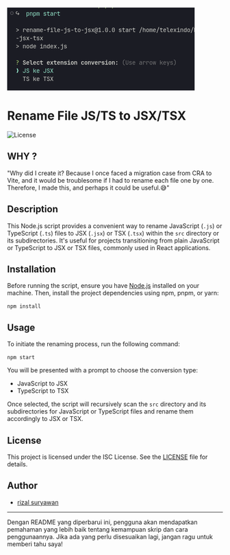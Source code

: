![alt text](image-1.png)

# Rename File JS/TS to JSX/TSX

![License](https://img.shields.io/badge/license-ISC-blue.svg)

## WHY ?

"Why did I create it? Because I once faced a migration case from CRA to Vite, and it would be troublesome if I had to rename each file one by one. Therefore, I made this, and perhaps it could be useful.😅"

## Description

This Node.js script provides a convenient way to rename JavaScript (`.js`) or TypeScript (`.ts`) files to JSX (`.jsx`) or TSX (`.tsx`) within the `src` directory or its subdirectories. It's useful for projects transitioning from plain JavaScript or TypeScript to JSX or TSX files, commonly used in React applications.

## Installation

Before running the script, ensure you have [Node.js](https://nodejs.org/) installed on your machine. Then, install the project dependencies using npm, pnpm, or yarn:

```
npm install
```

## Usage

To initiate the renaming process, run the following command:

```
npm start
```

You will be presented with a prompt to choose the conversion type:

- JavaScript to JSX
- TypeScript to TSX

Once selected, the script will recursively scan the `src` directory and its subdirectories for JavaScript or TypeScript files and rename them accordingly to JSX or TSX.

## License

This project is licensed under the ISC License. See the [LICENSE](LICENSE) file for details.

## Author

- [rizal suryawan](https://github.com/zalwan)

---

Dengan README yang diperbarui ini, pengguna akan mendapatkan pemahaman yang lebih baik tentang kemampuan skrip dan cara penggunaannya. Jika ada yang perlu disesuaikan lagi, jangan ragu untuk memberi tahu saya!
